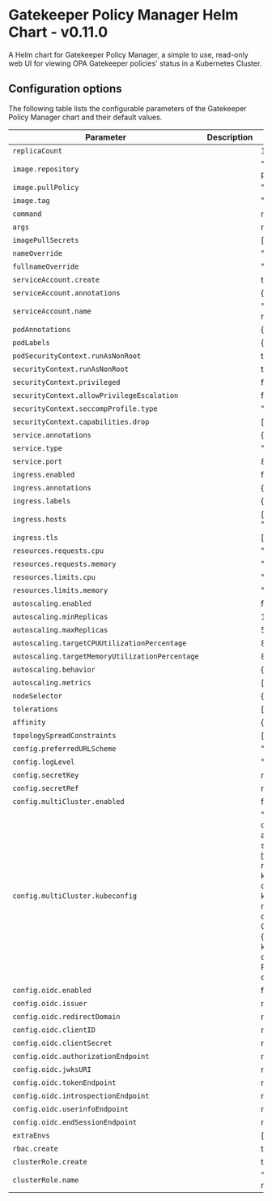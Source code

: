 # Gatekeeper Policy Manager Helm Chart - v0.11.0

A Helm chart for Gatekeeper Policy Manager, a simple to use, read-only web UI for viewing OPA Gatekeeper policies' status in a Kubernetes Cluster.

## Configuration options

The following table lists the configurable parameters of the Gatekeeper Policy Manager chart and their default values.

| Parameter                                       | Description | Default                                                                                                                                                                                                                                                                                                                                                                                                 |
| ----------------------------------------------- | ----------- | ------------------------------------------------------------------------------------------------------------------------------------------------------------------------------------------------------------------------------------------------------------------------------------------------------------------------------------------------------------------------------------------------------- |
| `replicaCount`                                  |             | 1                                                                                                                                                                                                                                                                                                                                                                                                       |
| `image.repository`                              |             | "quay.io/sighup/gatekeeper-policy-manager"                                                                                                                                                                                                                                                                                                                                                              |
| `image.pullPolicy`                              |             | "IfNotPresent"                                                                                                                                                                                                                                                                                                                                                                                          |
| `image.tag`                                     |             | "v1.0.12"                                                                                                                                                                                                                                                                                                                                                                                               |
| `command`                                       |             | null                                                                                                                                                                                                                                                                                                                                                                                                    |
| `args`                                          |             | null                                                                                                                                                                                                                                                                                                                                                                                                    |
| `imagePullSecrets`                              |             | []                                                                                                                                                                                                                                                                                                                                                                                                      |
| `nameOverride`                                  |             | ""                                                                                                                                                                                                                                                                                                                                                                                                      |
| `fullnameOverride`                              |             | ""                                                                                                                                                                                                                                                                                                                                                                                                      |
| `serviceAccount.create`                         |             | true                                                                                                                                                                                                                                                                                                                                                                                                    |
| `serviceAccount.annotations`                    |             | {}                                                                                                                                                                                                                                                                                                                                                                                                      |
| `serviceAccount.name`                           |             | "gatekeeper-policy-manager"                                                                                                                                                                                                                                                                                                                                                                             |
| `podAnnotations`                                |             | {}                                                                                                                                                                                                                                                                                                                                                                                                      |
| `podLabels`                                     |             | {}                                                                                                                                                                                                                                                                                                                                                                                                      |
| `podSecurityContext.runAsNonRoot`               |             | true                                                                                                                                                                                                                                                                                                                                                                                                    |
| `securityContext.runAsNonRoot`                  |             | true                                                                                                                                                                                                                                                                                                                                                                                                    |
| `securityContext.privileged`                    |             | false                                                                                                                                                                                                                                                                                                                                                                                                   |
| `securityContext.allowPrivilegeEscalation`      |             | false                                                                                                                                                                                                                                                                                                                                                                                                   |
| `securityContext.seccompProfile.type`           |             | "RuntimeDefault"                                                                                                                                                                                                                                                                                                                                                                                        |
| `securityContext.capabilities.drop`             |             | ["ALL"]                                                                                                                                                                                                                                                                                                                                                                                                 |
| `service.annotations`                           |             | {}                                                                                                                                                                                                                                                                                                                                                                                                      |
| `service.type`                                  |             | "ClusterIP"                                                                                                                                                                                                                                                                                                                                                                                             |
| `service.port`                                  |             | 80                                                                                                                                                                                                                                                                                                                                                                                                      |
| `ingress.enabled`                               |             | false                                                                                                                                                                                                                                                                                                                                                                                                   |
| `ingress.annotations`                           |             | {}                                                                                                                                                                                                                                                                                                                                                                                                      |
| `ingress.labels`                                |             | {}                                                                                                                                                                                                                                                                                                                                                                                                      |
| `ingress.hosts`                                 |             | [{"host": "gpm.local", "paths": []}]                                                                                                                                                                                                                                                                                                                                                                    |
| `ingress.tls`                                   |             | []                                                                                                                                                                                                                                                                                                                                                                                                      |
| `resources.requests.cpu`                        |             | "100m"                                                                                                                                                                                                                                                                                                                                                                                                  |
| `resources.requests.memory`                     |             | "128Mi"                                                                                                                                                                                                                                                                                                                                                                                                 |
| `resources.limits.cpu`                          |             | "500m"                                                                                                                                                                                                                                                                                                                                                                                                  |
| `resources.limits.memory`                       |             | "256Mi"                                                                                                                                                                                                                                                                                                                                                                                                 |
| `autoscaling.enabled`                           |             | false                                                                                                                                                                                                                                                                                                                                                                                                   |
| `autoscaling.minReplicas`                       |             | 1                                                                                                                                                                                                                                                                                                                                                                                                       |
| `autoscaling.maxReplicas`                       |             | 5                                                                                                                                                                                                                                                                                                                                                                                                       |
| `autoscaling.targetCPUUtilizationPercentage`    |             | 80                                                                                                                                                                                                                                                                                                                                                                                                      |
| `autoscaling.targetMemoryUtilizationPercentage` |             | 80                                                                                                                                                                                                                                                                                                                                                                                                      |
| `autoscaling.behavior`                          |             | {}                                                                                                                                                                                                                                                                                                                                                                                                      |
| `autoscaling.metrics`                           |             | []                                                                                                                                                                                                                                                                                                                                                                                                      |
| `nodeSelector`                                  |             | {}                                                                                                                                                                                                                                                                                                                                                                                                      |
| `tolerations`                                   |             | []                                                                                                                                                                                                                                                                                                                                                                                                      |
| `affinity`                                      |             | {}                                                                                                                                                                                                                                                                                                                                                                                                      |
| `topologySpreadConstraints`                     |             | []                                                                                                                                                                                                                                                                                                                                                                                                      |
| `config.preferredURLScheme`                     |             | "http"                                                                                                                                                                                                                                                                                                                                                                                                  |
| `config.logLevel`                               |             | "info"                                                                                                                                                                                                                                                                                                                                                                                                  |
| `config.secretKey`                              |             | null                                                                                                                                                                                                                                                                                                                                                                                                    |
| `config.secretRef`                              |             | null                                                                                                                                                                                                                                                                                                                                                                                                    |
| `config.multiCluster.enabled`                   |             | false                                                                                                                                                                                                                                                                                                                                                                                                   |
| `config.multiCluster.kubeconfig`                |             | "apiVersion: v1\nclusters:\n- cluster:\n    certificate-authority-data: REDACTED\n    server: https://127.0.0.1:54216\n  name: kind-kind\ncontexts:\n- context:\n    cluster: kind-kind\n    user: kind-kind\n  name: kind-kind\ncurrent-context: kind-kind\nkind: Config\npreferences: {}\nusers:\n- name: kind-kind\n  user:\n    client-certificate-data: REDACTED\n    client-key-data: REDACTED\n" |
| `config.oidc.enabled`                           |             | false                                                                                                                                                                                                                                                                                                                                                                                                   |
| `config.oidc.issuer`                            |             | null                                                                                                                                                                                                                                                                                                                                                                                                    |
| `config.oidc.redirectDomain`                    |             | null                                                                                                                                                                                                                                                                                                                                                                                                    |
| `config.oidc.clientID`                          |             | null                                                                                                                                                                                                                                                                                                                                                                                                    |
| `config.oidc.clientSecret`                      |             | null                                                                                                                                                                                                                                                                                                                                                                                                    |
| `config.oidc.authorizationEndpoint`             |             | null                                                                                                                                                                                                                                                                                                                                                                                                    |
| `config.oidc.jwksURI`                           |             | null                                                                                                                                                                                                                                                                                                                                                                                                    |
| `config.oidc.tokenEndpoint`                     |             | null                                                                                                                                                                                                                                                                                                                                                                                                    |
| `config.oidc.introspectionEndpoint`             |             | null                                                                                                                                                                                                                                                                                                                                                                                                    |
| `config.oidc.userinfoEndpoint`                  |             | null                                                                                                                                                                                                                                                                                                                                                                                                    |
| `config.oidc.endSessionEndpoint`                |             | null                                                                                                                                                                                                                                                                                                                                                                                                    |
| `extraEnvs`                                     |             | []                                                                                                                                                                                                                                                                                                                                                                                                      |
| `rbac.create`                                   |             | true                                                                                                                                                                                                                                                                                                                                                                                                    |
| `clusterRole.create`                            |             | true                                                                                                                                                                                                                                                                                                                                                                                                    |
| `clusterRole.name`                              |             | "gatekeeper-policy-manager-crd-view"                                                                                                                                                                                                                                                                                                                                                                    |

